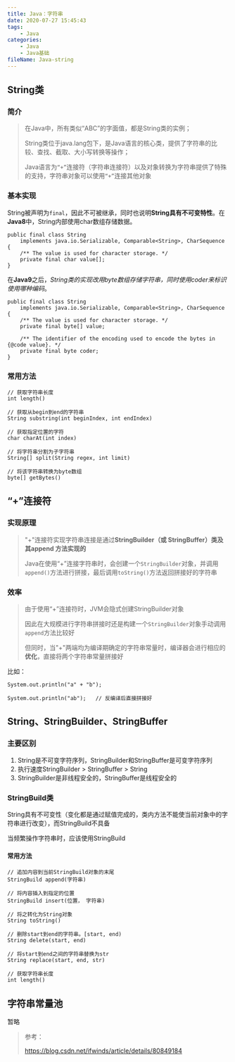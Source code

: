 ```yaml
---
title: Java：字符串
date: 2020-07-27 15:45:43
tags:
	- Java
categories:
	- Java
	- Java基础
fileName: Java-string
---
```


## String类

### 简介

> 在Java中，所有类似“ABC”的字面值，都是String类的实例；
>
> String类位于java.lang包下，是Java语言的核心类，提供了字符串的比较、查找、截取、大小写转换等操作；
>
> Java语言为`“+”`连接符（字符串连接符）以及对象转换为字符串提供了特殊的支持，字符串对象可以使用`“+”`连接其他对象



### 基本实现

String被声明为`final`，因此不可被继承，同时也说明**String具有不可变特性**。在**Java8**中，String内部使用char数组存储数据。

```
public final class String
    implements java.io.Serializable, Comparable<String>, CharSequence {
    /** The value is used for character storage. */
    private final char value[];
}
```

在**Java9**之后，*String类的实现改用byte数组存储字符串，同时使用coder来标识使用哪种编码*。

```
public final class String
    implements java.io.Serializable, Comparable<String>, CharSequence {
    /** The value is used for character storage. */
    private final byte[] value;

    /** The identifier of the encoding used to encode the bytes in {@code value}. */
    private final byte coder;
}
```



### 常用方法

```
// 获取字符串长度
int length()

// 获取从begin到end的字符串
String substring(int beginIndex, int endIndex)

// 获取指定位置的字符
char charAt(int index)

// 将字符串分割为子字符串
String[] split(String regex, int limit)	

// 将该字符串转换为byte数组
byte[] getBytes()	
```



## “+”连接符

### 实现原理

> "+"连接符实现字符串连接是通过**StringBuilder（或 StringBuffer）类及其append 方法实现的**
>
> Java在使用“+”连接字符串时，会创建一个`StringBuilder`对象，并调用`append()`方法进行拼接，最后调用`toString()`方法返回拼接好的字符串



### 效率

> 由于使用“+”连接符时，JVM会隐式创建StringBuilder对象
>
> 因此在大规模进行字符串拼接时还是构建一个`StringBuilder`对象手动调用`append`方法比较好
>
> 但同时，当"+"两端均为编译期确定的字符串常量时，编译器会进行相应的**优化**，直接将两个字符串常量拼接好

比如：

```
System.out.println("a" + "b");

System.out.println("ab");	// 反编译后直接拼接好
```





## String、StringBuilder、StringBuffer

### 主要区别

1. String是不可变字符序列，StringBuilder和StringBuffer是可变字符序列
2. 执行速度StringBuilder > StringBuffer > String
3. StringBuilder是非线程安全的，StringBuffer是线程安全的



### StringBuild类

String具有不可变性（变化都是通过赋值完成的，类内方法不能使当前对象中的字符串进行改变），而StringBuild不具备

当频繁操作字符串时，应该使用StringBuild

#### 常用方法

```
// 追加内容到当前StringBuild对象的末尾
StringBuild append(字符串)	

// 将内容插入到指定的位置
StringBuild insert(位置， 字符串)

// 将之转化为String对象
String toString()

// 删除start到end的字符串。[start, end)
String delete(start, end)

// 将start到end之间的字符串替换为str
String replace(start, end, str)

// 获取字符串长度
int length()
```





## 字符串常量池

暂略





> 参考：
>
> https://blog.csdn.net/ifwinds/article/details/80849184